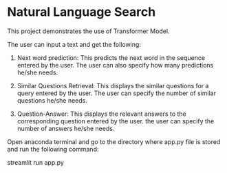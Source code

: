 # Natural Language Search

This project demonstrates the use of Transformer Model.

The user can input a text and get the following:

1) Next word prediction: This predicts the next word in the sequence entered by the user. The user can also specify how many predictions he/she needs.

2) Similar Questions Retrieval: This displays the similar questions for a query entered by the user. The user can specify the number of similar questions he/she needs.

3) Question-Answer: This displays the relevant answers to the corresponding question entered by the user. the user can specify the number of answers he/she needs.







Open anaconda terminal and go to the directory where app.py file is stored and run the following command:

streamlit run app.py
